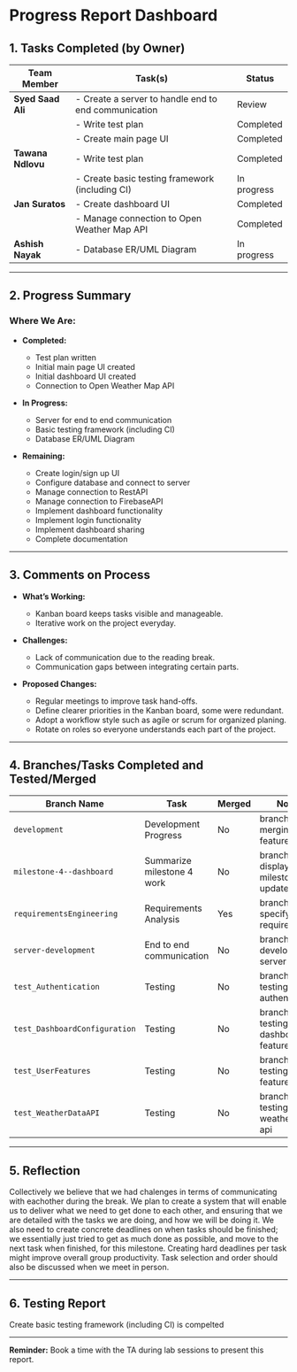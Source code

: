 # **Progress Report Dashboard**

## **1. Tasks Completed (by Owner)**

| **Team Member**   | **Task(s)**                                | **Status**          |
|--------------------|-----------------------------------------------------|---------------------|
| **Syed Saad Ali** | - Create a server to handle end to end communication             | Review           |
|                    | - Write test plan               | Completed           |
|                    | - Create main page UI              | Completed           |
| **Tawana Ndlovu** | - Write test plan               | Completed           |
|                    | - Create basic testing framework (including CI)          | In progress           |
| **Jan Suratos** | - Create dashboard UI                            | Completed           |
|                    | - Manage connection to Open Weather Map API                          | Completed           |
| **Ashish Nayak** | - Database ER/UML Diagram            | In progress           |

---

## **2. Progress Summary**

### **Where We Are:**
- **Completed:**
  - Test plan written
  - Initial main page UI created
  - Initial dashboard UI created
  - Connection to Open Weather Map API

- **In Progress:**
  - Server for end to end communication
  - Basic testing framework (including CI)
  - Database ER/UML Diagram

- **Remaining:**
  - Create login/sign up UI
  - Configure database and connect to server
  - Manage connection to RestAPI
  - Manage connection to FirebaseAPI
  - Implement dashboard functionality
  - Implement login functionality
  - Implement dashboard sharing
  - Complete documentation

---

## **3. Comments on Process**

- **What’s Working:**
  - Kanban board keeps tasks visible and manageable.
  - Iterative work on the project everyday.

- **Challenges:**
  - Lack of communication due to the reading break.
  - Communication gaps between integrating certain parts.

- **Proposed Changes:**
  - Regular meetings to improve task hand-offs.
  - Define clearer priorities in the Kanban board, some were redundant.
  - Adopt a workflow style such as agile or scrum for organized planing.
  - Rotate on roles so everyone understands each part of the project.

---

## **4. Branches/Tasks Completed and Tested/Merged**

| **Branch Name**        | **Task**                            | **Merged**  | **Notes**                      |
|-------------------------|-------------------------------------|-------------|---------------------------------|
| `development`   | Development Progress        | No         | branch for merging features   |
| `milestone-4--dashboard`   | Summarize milestone 4 work        | No         | branch for displaying milestone 4 update      |
| `requirementsEngineering`      | Requirements Analysis        | Yes         | branch for specifying requirements         |
| `server-development`           | End to end communication           | No         | branch for developing server       |
| `test_Authentication`           | Testing            | No         | branch for testing authentication      |
| `test_DashboardConfiguration`           | Testing            | No         | branch for testing dashboard features      |
| `test_UserFeatures`           | Testing             | No         | branch for testing user features      |
| `test_WeatherDataAPI`           | Testing            | No         | branch for testing weather data api      |



---


## **5. Reflection**

Collectively we believe that we had chalenges in terms of communicating with eachother during the break. We plan to create a system that will enable us to deliver what we need to get done to each other, and ensuring that we are detailed with the tasks we are doing, and how we will be doing it. We also need to create concrete deadlines on when tasks should be finished; we essentially just tried to get as much done as possible, and move to the next task when finished, for this milestone. Creating hard deadlines per task might improve overall group productivity. Task selection and order should also be discussed when we meet in person.

---

## **6. Testing Report**

 Create basic testing framework (including CI)     is compelted
 
---

**Reminder:** Book a time with the TA during lab sessions to present this report.
